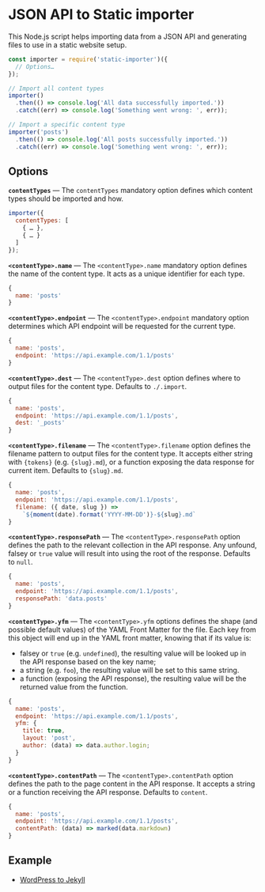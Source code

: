 # JSON API to Static importer

This Node.js script helps importing data from a JSON API and generating files to use in a static website setup.

```js
const importer = require('static-importer')({
  // Options…
});

// Import all content types
importer()
  .then(() => console.log('All data successfully imported.'))
  .catch((err) => console.log('Something went wrong: ', err));

// Import a specific content type
importer('posts')
  .then(() => console.log('All posts successfully imported.'))
  .catch((err) => console.log('Something went wrong: ', err));
```

## Options

**`contentTypes`** — The `contentTypes` mandatory option defines which content types should be imported and how.

```js
importer({
  contentTypes: [
    { … },
    { … }
  ]
});
```

**`<contentType>.name`** — The `<contentType>.name` mandatory option defines the name of the content type. It acts as a unique identifier for each type.

```js
{
  name: 'posts'
}
```

**`<contentType>.endpoint`** — The `<contentType>.endpoint` mandatory option determines which API endpoint will be requested for the current type.

```js
{
  name: 'posts',
  endpoint: 'https://api.example.com/1.1/posts'
}
```

**`<contentType>.dest`** — The `<contentType>.dest` option defines where to output files for the content type. Defaults to `./.import`.

```js
{
  name: 'posts',
  endpoint: 'https://api.example.com/1.1/posts',
  dest: '_posts'
}
```


**`<contentType>.filename`** — The `<contentType>.filename` option defines the filename pattern to output files for the content type.
It accepts either string with `{tokens}` (e.g. `{slug}.md`), or a function exposing the data response for current item. Defaults to `{slug}.md`.

```js
{
  name: 'posts',
  endpoint: 'https://api.example.com/1.1/posts',
  filename: ({ date, slug }) =>
    `${moment(date).format('YYYY-MM-DD')}-${slug}.md`
}
```

**`<contentType>.responsePath`** — The `<contentType>.responsePath` option defines the path to the relevant collection in the API response. Any unfound, falsey or `true` value will result into using the root of the response. Defaults to `null`.

```js
{
  name: 'posts',
  endpoint: 'https://api.example.com/1.1/posts',
  responsePath: 'data.posts'
}
```

**`<contentType>.yfm`** — The `<contentType>.yfm` options defines the shape (and possible default values) of the YAML Front Matter for the file. Each key from this object will end up in the YAML front matter, knowing that if its value is:
- falsey or `true` (e.g. `undefined`), the resulting value will be looked up in the API response based on the key name;
- a string (e.g. `foo`), the resulting value will be set to this same string.
- a function (exposing the API response), the resulting value will be the returned value from the function.

```js
{
  name: 'posts',
  endpoint: 'https://api.example.com/1.1/posts',
  yfm: {
    title: true,
    layout: 'post',
    author: (data) => data.author.login;
  }
}
```

**`<contentType>.contentPath`** — The `<contentType>.contentPath` option defines the path to the page content in the API response. It accepts a string or a function receiving the API response. Defaults to `content`.

```js
{
  name: 'posts',
  endpoint: 'https://api.example.com/1.1/posts',
  contentPath: (data) => marked(data.markdown)
}
```

## Example

* [WordPress to Jekyll](https://github.com/edenspiekermann/wp-importer/blob/master/example/wordpress-to-jekyll.js)
